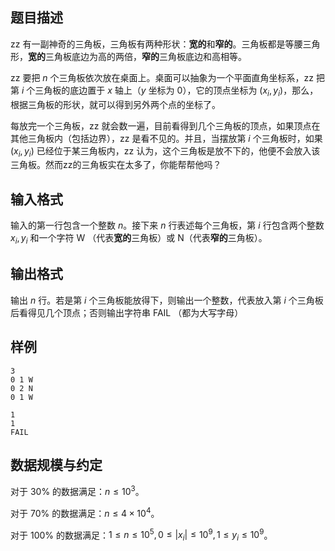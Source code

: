 ## 题目描述

zz 有一副神奇的三角板，三角板有两种形状：**宽的**和**窄的**。三角板都是等腰三角形，**宽的**三角板底边为高的两倍，**窄的**三角板底边和高相等。

zz 要把 $n$ 个三角板依次放在桌面上。桌面可以抽象为一个平面直角坐标系，zz 把第 $i$ 个三角板的底边置于 $x$ 轴上（$y$ 坐标为 $0$），它的顶点坐标为 $(x_i,y_i)$，那么，根据三角板的形状，就可以得到另外两个点的坐标了。

每放完一个三角板，zz 就会数一遍，目前看得到几个三角板的顶点，如果顶点在其他三角板内（包括边界），zz 是看不见的。并且，当摆放第 $i$ 个三角板时，如果$(x_i,y_i)$ 已经位于某三角板内，zz 认为，这个三角板是放不下的，他便不会放入该三角板。然而zz的三角板实在太多了，你能帮帮他吗？

## 输入格式

输入的第一行包含一个整数 $n$。接下来 $n$ 行表述每个三角板，第 $i$ 行包含两个整数 $x_i,y_i$ 和一个字符 $\text{W}$ （代表**宽的**三角板）或 $\text{N}$（代表**窄的**三角板）。

## 输出格式

输出 $n$ 行。若是第 $i$ 个三角板能放得下，则输出一个整数，代表放入第 $i$ 个三角板后看得见几个顶点；否则输出字符串 $\text{FAIL}$ （都为大写字母）

## 样例

```input1
3
0 1 W
0 2 N
0 1 W
```

```output1
1
1
FAIL
```

## 数据规模与约定

对于 $30\%$ 的数据满足：$n\le 10^3$。

对于 $70\%$ 的数据满足：$n\le 4\times 10^4$。

对于 $100\%$ 的数据满足：$1\le n\le 10^5,0\le |x_i|\le10^9,1\le y_i\le 10^9$。

